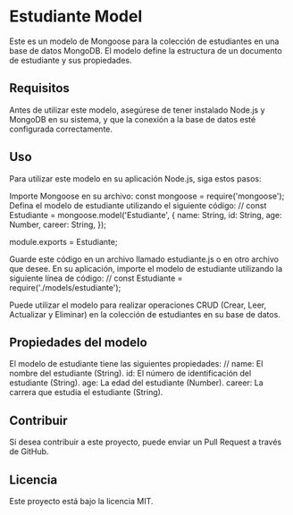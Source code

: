 # Estudiante Model
Este es un modelo de Mongoose para la colección de estudiantes en una base de datos MongoDB. El modelo define la estructura de un documento de estudiante y sus propiedades.

## Requisitos
Antes de utilizar este modelo, asegúrese de tener instalado Node.js y MongoDB en su sistema, y que la conexión a la base de datos esté configurada correctamente.

## Uso
Para utilizar este modelo en su aplicación Node.js, siga estos pasos:

Importe Mongoose en su archivo: const mongoose = require('mongoose');
Defina el modelo de estudiante utilizando el siguiente código:
//
const Estudiante = mongoose.model('Estudiante', {
  name: String,
  id: String,
  age: Number,
  career: String,
});

module.exports = Estudiante;

Guarde este código en un archivo llamado estudiante.js o en otro archivo que desee.
En su aplicación, importe el modelo de estudiante utilizando la siguiente línea de código:
//
const Estudiante = require('./models/estudiante');

Puede utilizar el modelo para realizar operaciones CRUD (Crear, Leer, Actualizar y Eliminar) en la colección de estudiantes en su base de datos.
## Propiedades del modelo
El modelo de estudiante tiene las siguientes propiedades:
//
name: El nombre del estudiante (String).
id: El número de identificación del estudiante (String).
age: La edad del estudiante (Number).
career: La carrera que estudia el estudiante (String).

## Contribuir
Si desea contribuir a este proyecto, puede enviar un Pull Request a través de GitHub.

## Licencia
Este proyecto está bajo la licencia MIT.
